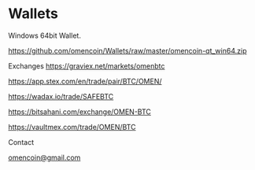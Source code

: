 # Wallets

Windows 64bit Wallet.

https://github.com/omencoin/Wallets/raw/master/omencoin-qt_win64.zip


Exchanges
https://graviex.net/markets/omenbtc

https://app.stex.com/en/trade/pair/BTC/OMEN/

https://wadax.io/trade/SAFEBTC

https://bitsahani.com/exchange/OMEN-BTC

https://vaultmex.com/trade/OMEN/BTC

Contact

omencoin@gmail.com

